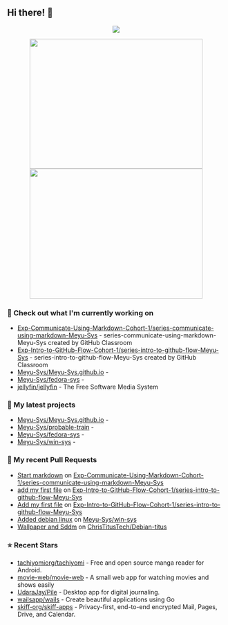 ## Hi there! 👋

<p align="center"><a href="https://github.com/anuraghazra/github-readme-stats">
  <img align="center" src="https://github-readme-stats.vercel.app/api?username=Meyu-Sys&show_icons=true&theme=aura_dark" />
</a></p>

<p align="center"><a href="https://wakatime.com/@meyu">
  <img align="center" width="400" height="300" src="https://wakatime.com/share/@meyu/3602f6a4-4a98-4c61-b720-31a83ac5cc61.svg" />
</a>
<a href="https://wakatime.com/@meyu">
  <img align="center" width="400" height="300" src="https://wakatime.com/share/@meyu/b854cb88-473a-4974-9484-9720c9e06922.svg" />
</a></p>


### 👷 Check out what I'm currently working on

- [Exp-Communicate-Using-Markdown-Cohort-1/series-communicate-using-markdown-Meyu-Sys](https://github.com/Exp-Communicate-Using-Markdown-Cohort-1/series-communicate-using-markdown-Meyu-Sys) - series-communicate-using-markdown-Meyu-Sys created by GitHub Classroom
- [Exp-Intro-to-GitHub-Flow-Cohort-1/series-intro-to-github-flow-Meyu-Sys](https://github.com/Exp-Intro-to-GitHub-Flow-Cohort-1/series-intro-to-github-flow-Meyu-Sys) - series-intro-to-github-flow-Meyu-Sys created by GitHub Classroom
- [Meyu-Sys/Meyu-Sys.github.io](https://github.com/Meyu-Sys/Meyu-Sys.github.io) - 
- [Meyu-Sys/fedora-sys](https://github.com/Meyu-Sys/fedora-sys) - 
- [jellyfin/jellyfin](https://github.com/jellyfin/jellyfin) - The Free Software Media System
### 🌱 My latest projects

- [Meyu-Sys/Meyu-Sys.github.io](https://github.com/Meyu-Sys/Meyu-Sys.github.io) - 
- [Meyu-Sys/probable-train](https://github.com/Meyu-Sys/probable-train) - 
- [Meyu-Sys/fedora-sys](https://github.com/Meyu-Sys/fedora-sys) - 
- [Meyu-Sys/win-sys](https://github.com/Meyu-Sys/win-sys) - 
### 🔨 My recent Pull Requests

- [Start markdown](https://github.com/Exp-Communicate-Using-Markdown-Cohort-1/series-communicate-using-markdown-Meyu-Sys/pull/3) on [Exp-Communicate-Using-Markdown-Cohort-1/series-communicate-using-markdown-Meyu-Sys](https://github.com/Exp-Communicate-Using-Markdown-Cohort-1/series-communicate-using-markdown-Meyu-Sys)
- [add my first file](https://github.com/Exp-Intro-to-GitHub-Flow-Cohort-1/series-intro-to-github-flow-Meyu-Sys/pull/3) on [Exp-Intro-to-GitHub-Flow-Cohort-1/series-intro-to-github-flow-Meyu-Sys](https://github.com/Exp-Intro-to-GitHub-Flow-Cohort-1/series-intro-to-github-flow-Meyu-Sys)
- [Add my first file](https://github.com/Exp-Intro-to-GitHub-Flow-Cohort-1/series-intro-to-github-flow-Meyu-Sys/pull/2) on [Exp-Intro-to-GitHub-Flow-Cohort-1/series-intro-to-github-flow-Meyu-Sys](https://github.com/Exp-Intro-to-GitHub-Flow-Cohort-1/series-intro-to-github-flow-Meyu-Sys)
- [Added debian linux](https://github.com/Meyu-Sys/win-sys/pull/1) on [Meyu-Sys/win-sys](https://github.com/Meyu-Sys/win-sys)
- [Wallpaper and Sddm](https://github.com/ChrisTitusTech/Debian-titus/pull/47) on [ChrisTitusTech/Debian-titus](https://github.com/ChrisTitusTech/Debian-titus)
### ⭐ Recent Stars

- [tachiyomiorg/tachiyomi](https://github.com/tachiyomiorg/tachiyomi) - Free and open source manga reader for Android.
- [movie-web/movie-web](https://github.com/movie-web/movie-web) - A small web app for watching movies and shows easily
- [UdaraJay/Pile](https://github.com/UdaraJay/Pile) - Desktop app for digital journaling. 
- [wailsapp/wails](https://github.com/wailsapp/wails) - Create beautiful applications using Go
- [skiff-org/skiff-apps](https://github.com/skiff-org/skiff-apps) - Privacy-first, end-to-end encrypted Mail, Pages, Drive, and Calendar.
  
